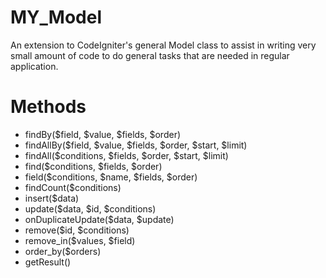 MY_Model
===========

An extension to CodeIgniter's general Model class to assist in writing
very small amount of code to do general tasks that are needed in regular
application.

Methods
=========

* findBy($field, $value, $fields, $order)
* findAllBy($field, $value, $fields, $order, $start, $limit)
* findAll($conditions, $fields, $order, $start, $limit)
* find($conditions, $fields, $order)
* field($conditions, $name, $fields, $order)
* findCount($conditions)
* insert($data)
* update($data, $id, $conditions)
* onDuplicateUpdate($data, $update)
* remove($id, $conditions)
* remove_in($values, $field)
* order_by($orders)
* getResult()